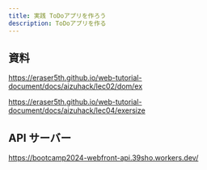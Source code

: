```yaml
---
title: 実践 ToDoアプリを作ろう
description: ToDoアプリを作る
---
```


## 資料

https://eraser5th.github.io/web-tutorial-document/docs/aizuhack/lec02/dom/ex

https://eraser5th.github.io/web-tutorial-document/docs/aizuhack/lec04/exersize

## API サーバー

https://bootcamp2024-webfront-api.39sho.workers.dev/